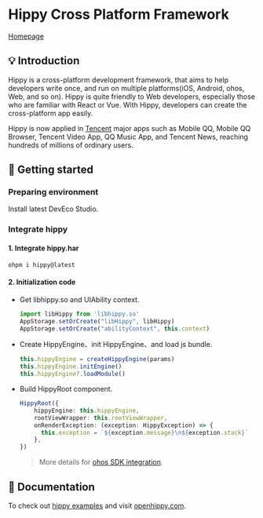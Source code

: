 # Hippy Cross Platform Framework

[Homepage](https://openhippy.com)

## 💡 Introduction

Hippy is a cross-platform development framework, that aims to help developers write once, and run on multiple platforms(iOS, Android, ohos, Web, and so on). Hippy is quite friendly to Web developers, especially those who are familiar with React or Vue. With Hippy, developers can create the cross-platform app easily.

Hippy is now applied in [Tencent](http://www.tencent.com/) major apps such as Mobile QQ, Mobile QQ Browser, Tencent Video App, QQ Music App, and Tencent News, reaching hundreds of millions of ordinary users.

## 🔨 Getting started

### Preparing environment

Install latest DevEco Studio.

### Integrate hippy

#### 1. Integrate hippy.har

  ```shell
  ohpm i hippy@latest
  ```

#### 2. Initialization code

- Get libhippy.so and UIAbility context.

  ```TypeScript
  import libHippy from 'libhippy.so'
  AppStorage.setOrCreate("libHippy", libHippy)
  AppStorage.setOrCreate("abilityContext", this.context)
  ```

- Create HippyEngine、init HippyEngine、and load js bundle.

  ```TypeScript
  this.hippyEngine = createHippyEngine(params)
  this.hippyEngine.initEngine()
  this.hippyEngine?.loadModule()
  ```

- Build HippyRoot component.

  ```TypeScript
  HippyRoot({
      hippyEngine: this.hippyEngine,
      rootViewWrapper: this.rootViewWrapper,
      onRenderException: (exception: HippyException) => {
        this.exception = `${exception.message}\n${exception.stack}`
      },
  })
  ```

  > More details for [ohos SDK integration](https://github.com/Tencent/Hippy/blob/main/docs/development/native-integration.md).

## 📁 Documentation

To check out [hippy examples](https://github.com/Tencent/Hippy/tree/main/framework/examples/ohos-har-demo) and visit [openhippy.com](https://openhippy.com).

